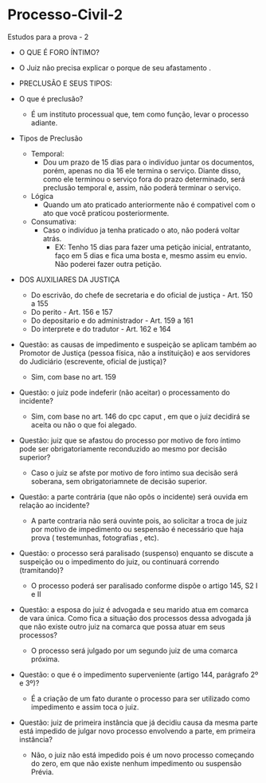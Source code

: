 # Processo-Civil-2
Estudos para a prova - 2




- O QUE É FORO ÍNTIMO?
 - O Juiz não precisa explicar o porque de seu afastamento .

 
- PRECLUSÃO E SEUS TIPOS:
 - O que é preclusão?
   - É um instituto processual que, tem como função, levar o processo adiante.
   
 - Tipos de Preclusão
   - Temporal:
     - Dou um prazo de 15 dias para o indivíduo juntar os documentos, porém, apenas no dia 16 ele termina o serviço. Diante disso, como ele terminou o serviço fora do prazo determinado, será preclusão temporal e, assim, não poderá terminar o serviço.
   - Lógica
     - Quando um ato praticado anteriormente não é compativel com o ato que você praticou posteriormente.
   - Consumativa:
     - Caso o indivíduo ja tenha praticado o ato, não poderá voltar atrás.
       - EX: Tenho 15 dias para fazer uma petição inicial, entratanto,  faço em 5 dias e fica uma bosta e, mesmo assim eu envio. Não poderei fazer outra petição.
 
 - DOS AUXILIARES DA JUSTIÇA
   - Do escrivão, do chefe de secretaria e do oficial de justiça - Art. 150 a 155
   - Do perito - Art. 156 e 157
   - Do depositario e do administrador - Art. 159 a 161
   - Do interprete e do tradutor -  Art. 162 e 164

- Questão: as causas de impedimento e suspeição se aplicam também ao Promotor de Justiça (pessoa física, não a instituição) e aos servidores do Judiciário (escrevente, oficial de justiça)?
  - Sim, com base no art. 159

- Questão: o juiz pode indeferir (não aceitar) o processamento do incidente?
  - Sim, com base no art. 146 do cpc caput , em que o juiz decidirá se aceita ou não o que foi alegado.

- Questão: juiz que se afastou do processo por motivo de foro íntimo pode ser obrigatoriamente reconduzido ao mesmo por decisão superior?
  - Caso o juiz se afste por motivo de foro intimo sua decisão será soberana, sem obrigatoriamnete de decisão superior.

- Questão: a parte contrária (que não opôs o incidente) será ouvida em relação ao incidente?
  - A parte contraria não será ouvinte pois, ao solicitar a troca de juiz por motivo de impedimento ou sespensão é necessário que haja prova ( testemunhas, fotografias , etc).

- Questão: o processo será paralisado (suspenso) enquanto se discute a suspeição ou o impedimento do juiz, ou continuará correndo (tramitando)?
  - O processo poderá ser paralisado conforme dispõe o artigo 145, S2 I e II

- Questão: a esposa do juiz é advogada e seu marido atua em comarca de vara única. Como fica a situação dos processos dessa advogada já que não existe outro juiz na comarca que possa atuar em seus processos?
  -  O processo será julgado por um segundo juiz de uma comarca próxima.

- Questão: o que é o impedimento superveniente (artigo 144, parágrafo 2º e 3º)?
  - É a criação de um fato durante o processo para ser utilizado como  impedimento e assim toca o juiz.

- Questão: juiz de primeira instância que já decidiu causa da mesma parte está impedido de julgar novo processo envolvendo a parte, em primeira instância?
  - Não, o juiz não está impedido pois é um novo processo começando do zero, em que  não existe nenhum impedimento ou suspensão Prévia.













     

